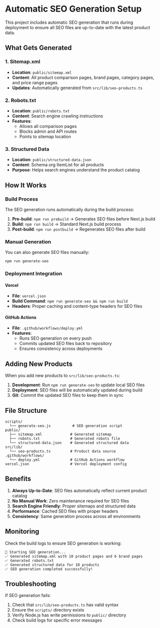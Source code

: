 # Automatic SEO Generation Setup

This project includes automatic SEO generation that runs during deployment to ensure all SEO files are up-to-date with the latest product data.

## What Gets Generated

### 1. Sitemap.xml
- **Location**: `public/sitemap.xml`
- **Content**: All product comparison pages, brand pages, category pages, and price range pages
- **Updates**: Automatically generated from `src/lib/seo-products.ts`

### 2. Robots.txt
- **Location**: `public/robots.txt`
- **Content**: Search engine crawling instructions
- **Features**: 
  - Allows all comparison pages
  - Blocks admin and API routes
  - Points to sitemap location

### 3. Structured Data
- **Location**: `public/structured-data.json`
- **Content**: Schema.org ItemList for all products
- **Purpose**: Helps search engines understand the product catalog

## How It Works

### Build Process
The SEO generation runs automatically during the build process:

1. **Pre-build**: `npm run prebuild` → Generates SEO files before Next.js build
2. **Build**: `npm run build` → Standard Next.js build process
3. **Post-build**: `npm run postbuild` → Regenerates SEO files after build

### Manual Generation
You can also generate SEO files manually:

```bash
npm run generate-seo
```

### Deployment Integration

#### Vercel
- **File**: `vercel.json`
- **Build Command**: `npm run generate-seo && npm run build`
- **Headers**: Proper caching and content-type headers for SEO files

#### GitHub Actions
- **File**: `.github/workflows/deploy.yml`
- **Features**: 
  - Runs SEO generation on every push
  - Commits updated SEO files back to repository
  - Ensures consistency across deployments

## Adding New Products

When you add new products to `src/lib/seo-products.ts`:

1. **Development**: Run `npm run generate-seo` to update local SEO files
2. **Deployment**: SEO files will be automatically updated during build
3. **Git**: Commit the updated SEO files to keep them in sync

## File Structure

```
scripts/
  └── generate-seo.js          # SEO generation script
public/
  ├── sitemap.xml             # Generated sitemap
  ├── robots.txt              # Generated robots file
  └── structured-data.json    # Generated structured data
src/lib/
  └── seo-products.ts         # Product data source
.github/workflows/
  └── deploy.yml              # GitHub Actions workflow
vercel.json                   # Vercel deployment config
```

## Benefits

1. **Always Up-to-Date**: SEO files automatically reflect current product catalog
2. **No Manual Work**: Zero maintenance required for SEO files
3. **Search Engine Friendly**: Proper sitemaps and structured data
4. **Performance**: Cached SEO files with proper headers
5. **Consistency**: Same generation process across all environments

## Monitoring

Check the build logs to ensure SEO generation is working:

```
🚀 Starting SEO generation...
✅ Generated sitemap.xml with 10 product pages and 6 brand pages
✅ Generated robots.txt
✅ Generated structured data for 10 products
✅ SEO generation completed successfully!
```

## Troubleshooting

If SEO generation fails:

1. Check that `src/lib/seo-products.ts` has valid syntax
2. Ensure the `scripts/` directory exists
3. Verify Node.js has write permissions to `public/` directory
4. Check build logs for specific error messages 
